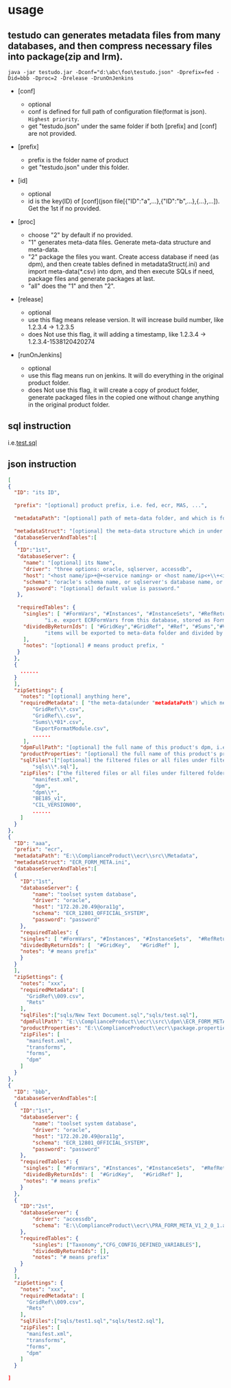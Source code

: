 usage 
===
testudo can generates metadata files from many databases, and then compress necessary files into package(zip and lrm).
------
	java -jar testudo.jar -Dconf="d:\abc\foo\testudo.json" -Dprefix=fed -Did=bbb -Dproc=2 -Drelease -DrunOnJenkins

* [conf]
	* optional
	* conf is defined for full path of configuration file(format is json). `Highest priority`.
	* get "testudo.json" under the same folder if both [prefix] and [conf] are not provided.
	
* [prefix]
	* prefix is the folder name of product
	* get "testudo.json" under this folder.
    
* [id]
	* optional
	* id is the key(ID) of [conf](json file[{"ID":"a",...},{"ID":"b",...},{...},...]). Get the 1st if no provided.

* [proc]
	* choose "2"  by default if no provided.
	* "1" generates meta-data files. Generate meta-data structure and meta-data.
	* "2" package the files you want. Create access database if need (as dpm), and then create tables defined in metadataStruct(.ini) and import meta-data(*.csv) into dpm, and then execute SQLs if need, package files and generate packages at last.
	* "all" does the "1" and then "2".
    
* [release]
	* optional
	* use this flag means release version. It will increase build number, like 1.2.3.4 -> 1.2.3.5
	* does Not use this flag, it will adding a timestamp, like 1.2.3.4 -> 1.2.3.4-1538120420274

* [runOnJenkins]
	* optional
	* use this flag means run on jenkins. It will do everything in the original product folder.
	* does Not use this flag, it will create a copy of product folder, generate packaged files in the copied one without change anything in the original product folder.

sql instruction
-------------------------------------------
i.e.[test.sql](test.sql)

json instruction
-------------------------------------------

```json
[
{
  "ID": "its ID",
  
  "prefix": "[optional] product prefix, i.e. fed, ecr, MAS, ...",
  
  "metadataPath": "[optional] path of meta-data folder, and which is followed product folder structure, i.e. ...\\ComplianceProduct\\fed\\src\\Metadata",
  
  "metadataStruct": "[optional] the meta-data structure which in under "metadataPath", i.e.FED_FORM_META.ini",
  "databaseServerAndTables":[
  {
   "ID":"1st",
   "databaseServer": {
     "name": "[optional] its Name",
     "driver": "three options: oracle, sqlserver, accessdb",
     "host": "<host name/ip>+@+<service naming> or <host name/ip<+\\+<instance name>, i.e. 172.20.20.49@ora11g, 172.20.20.57\\sql2012",
     "schema": "oracle's schema name, or sqlserver's database name, or accessDb's full name, i.e. ECR_12801_OFFICIAL_SYSTEM",
     "password": "[optional] default value is password."
   },
  
   "requiredTables": {
     "singles": [ "#FormVars", "#Instances", "#InstanceSets", "#RefReturns", "#Rets",
     		"i.e. export ECRFormVars from this database, stored as FormVars.csv as meta-data in metadataPath." ],
     "dividedByReturnIds": [ "#GridKey","#GridRef", "#Ref", "#Sums","#Vals","#XVals", "#XVals", 
     		"items will be exported to meta-data folder and divided by returnId, their exported files' name is table name(without #) with returnId like List_440001.csv",
     ],
     "notes": "[optional] # means product prefix, "
   }
  },
  {
  	......
  }
  ],
  "zipSettings": {
    "notes": "[optional] anything here",
    "requiredMetadata": [ "the meta-data(under "metadataPath") which need to imported to dpm, make sure they are all csv",
    	"GridRef\\*.csv",
    	"GridRef\\.csv",
    	"Sums\\*01*.csv",
    	"ExportFormatModule.csv",
    	......
     ],
    "dpmFullPath": "[optional] the full name of this product's dpm, i.e. ...\\ComplianceProduct\\fed\\src\\dpm\\FED_FORM_META.accdb",
    "productProperties": "[optional] the full name of this product's properties. i.e. ...\\ComplianceProduct\\fed\\package.properties",
    "sqlFiles":["[optional] the filtered files or all files under filtered folder will be executed on dpm",
    	"sqls\\*.sql"],
    "zipFiles": ["the filtered files or all files under filtered folder will be packaged",
    	"manifest.xml", 
    	"dpm",
    	"dpm\\*",
    	"BE185_v1",
    	"CIL_VERSION00",
    	......
    ]
  }
},
{
  "ID": "aaa",
  "prefix": "ecr",
  "metadataPath": "E:\\ComplianceProduct\\ecr\\src\\Metadata",
  "metadataStruct": "ECR_FORM_META.ini",
  "databaseServerAndTables":[
  {
	"ID":"1st",
	"databaseServer": {
		"name": "toolset system database",
    	"driver": "oracle",
    	"host": "172.20.20.49@ora11g",
    	"schema": "ECR_12801_OFFICIAL_SYSTEM",
    	"password": "password"
	},
	"requiredTables": {
    "singles": [ "#FormVars", "#Instances", "#InstanceSets",  "#RefReturns",  "#Rets"   ],
    "dividedByReturnIds": [  "#GridKey",   "#GridRef" ],
    "notes": "# means prefix"
 	}
  }
  ],
  "zipSettings": {
    "notes": "xxx",
    "requiredMetadata": [
      "GridRef\\009.csv",
      "Rets"
    ],
    "sqlFiles":["sqls/New Text Document.sql","sqls/test.sql"],
    "dpmFullPath": "E:\\ComplianceProduct\\ecr\\src\\dpm\\ECR_FORM_META.accdb",
    "productProperties": "E:\\ComplianceProduct\\ecr\\package.properties",
    "zipFiles": [
      "manifest.xml",
      "transforms",
      "forms",
      "dpm"
    ]
  }
},
{
  "ID": "bbb",
  "databaseServerAndTables":[
  {
	"ID":"1st",
	"databaseServer": {
		"name": "toolset system database",
    	"driver": "oracle",
    	"host": "172.20.20.49@ora11g",
    	"schema": "ECR_12801_OFFICIAL_SYSTEM",
    	"password": "password"
	},
	"requiredTables": {
     "singles": [ "#FormVars", "#Instances", "#InstanceSets",  "#RefReturns",  "#Rets"   ],
     "dividedByReturnIds": [  "#GridKey",   "#GridRef" ],
     "notes": "# means prefix"
 	}
  },
  {
	"ID":"2st",
	"databaseServer": {
		"driver": "accessdb",
		"schema": "E:\\ComplianceProduct\\ecr\\PRA_FORM_META_V1_2_0_1.accdb"
	},
	"requiredTables": {
		"singles": ["Taxonomy","CFG_CONFIG_DEFINED_VARIABLES"],
		"dividedByReturnIds": [],
		"notes": "# means prefix"
	}
  }
  ],
  "zipSettings": {
    "notes": "xxx",
    "requiredMetadata": [
      "GridRef\\009.csv",
      "Rets"
    ],
    "sqlFiles":["sqls/test1.sql","sqls/test2.sql"],
    "zipFiles": [
      "manifest.xml",
      "transforms",
      "forms",
      "dpm"
    ]
  }

]
```